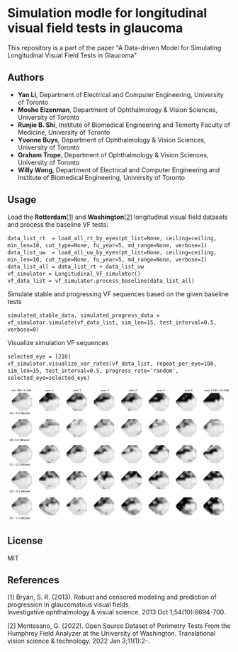# Simulation modle for longitudinal visual field tests in glaucoma
 This repository is a part of the paper "A Data-driven Model for Simulating Longitudinal Visual Field Tests in Glaucoma"


## Authors
  - **Yan Li**, Department of Electrical and Computer Engineering, University of Toronto
  - **Moshe Eizenman**, Department of Ophthalmology & Vision Sciences, University of Toronto
  - **Runjie B. Shi**, Institute of Biomedical Engineering and Temerty Faculty of Medicine, University of Toronto
  - **Yvonne Buys**, Department of Ophthalmology & Vision Sciences, University of Toronto
  - **Graham Trope**, Department of Ophthalmology & Vision Sciences, University of Toronto
  - **Willy Wong**, Department of Electrical and Computer Engineering and Institute of Biomedical Engineering, University of Toronto


## Usage
Load the **Rotterdam**[[1]](#1) and **Washington**[[2]](#2) longitudinal visual field datasets and process the baseline VF tests:
```
data_list_rt  = load_all_rt_by_eyes(pt_list=None, ceiling=ceiling, min_len=10, cut_type=None, fu_year=5, md_range=None, verbose=1)
data_list_uw  = load_all_uw_by_eyes(pt_list=None, ceiling=ceiling, min_len=10, cut_type=None, fu_year=5, md_range=None, verbose=1)
data_list_all = data_list_rt + data_list_uw
vf_simulator = Longitudinal_VF_simulator()
vf_data_list = vf_simulator.process_baseline(data_list_all)
```

Simulate stable and progressing VF sequences based on the given baseline tests
```
simulated_stable_data, simulated_progress_data = vf_simulator.simulate(vf_data_list, sim_len=15, test_interval=0.5, verbose=0)
```

Visualize simulation VF sequences
```
selected_eye = [218]
vf_simulator.visualize_var_rates(vf_data_list, repeat_per_eye=100, sim_len=15, test_interval=0.5, progress_rate='random', selected_eye=selected_eye) 
```
![vf_simulator](https://github.com/lcapacitor/glaucomatous-longitudinal-vf-simulator/blob/main/figures/sim_eye_218/eye_218_101.png)


## License
MIT


## References
<a id="1">[1]</a> 
Bryan, S. R. (2013). Robust and censored modeling and prediction of progression in glaucomatous visual fields.  
Investigative ophthalmology & visual science. 2013 Oct 1;54(10):6694-700.

<a id="1">[2]</a> 
Montesano, G. (2022). Open Source Dataset of Perimetry Tests From the Humphrey Field Analyzer at the University of Washington.
Translational vision science & technology. 2022 Jan 3;11(1):2-.
